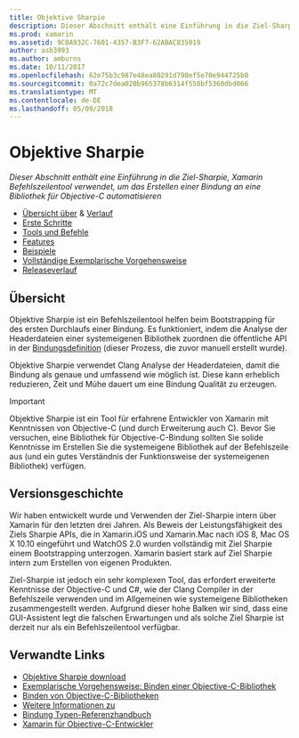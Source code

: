 ```yaml
---
title: Objektive Sharpie
description: Dieser Abschnitt enthält eine Einführung in die Ziel-Sharpie, Xamarin Befehlszeilentool verwendet, um das Erstellen einer Bindung an eine Bibliothek für Objective-C automatisieren
ms.prod: xamarin
ms.assetid: 9C0A932C-7601-4357-B3F7-62ABAC835019
author: asb3993
ms.author: amburns
ms.date: 10/11/2017
ms.openlocfilehash: 62e75b3c987e48ea80291d790ef5e70e944725b0
ms.sourcegitcommit: 0a72c7dea020b965378b6314f558bf5360dbd066
ms.translationtype: MT
ms.contentlocale: de-DE
ms.lasthandoff: 05/09/2018
---
```

# <a name="objective-sharpie"></a>Objektive Sharpie

_Dieser Abschnitt enthält eine Einführung in die Ziel-Sharpie, Xamarin Befehlszeilentool verwendet, um das Erstellen einer Bindung an eine Bibliothek für Objective-C automatisieren_

- [Übersicht über](#overview) & [Verlauf](#history)
- [Erste Schritte](get-started.md)
- [Tools und Befehle](tools.md)
- [Features](platform/index.md)
- [Beispiele](examples/index.md)
- [Vollständige Exemplarische Vorgehensweise](~/ios/platform/binding-objective-c/walkthrough.md)
- [Releaseverlauf](releases.md)

## <a name="overview"></a>Übersicht

Objektive Sharpie ist ein Befehlszeilentool helfen beim Bootstrapping für des ersten Durchlaufs einer Bindung.
Es funktioniert, indem die Analyse der Headerdateien einer systemeigenen Bibliothek zuordnen die öffentliche API in der [Bindungsdefinition](~/cross-platform/macios/binding/objective-c-libraries.md#The_API_definition_file) (dieser Prozess, die zuvor manuell erstellt wurde).

Objektive Sharpie verwendet Clang Analyse der Headerdateien, damit die Bindung als genaue und umfassend wie möglich ist. Diese kann erheblich reduzieren, Zeit und Mühe dauert um eine Bindung Qualität zu erzeugen.

> [!IMPORTANT]
> Objektive Sharpie ist ein Tool für erfahrene Entwickler von Xamarin mit Kenntnissen von Objective-C (und durch Erweiterung auch C). Bevor Sie versuchen, eine Bibliothek für Objective-C-Bindung sollten Sie solide Kenntnisse im Erstellen Sie die systemeigene Bibliothek auf der Befehlszeile aus (und ein gutes Verständnis der Funktionsweise der systemeigenen Bibliothek) verfügen.

## <a name="history"></a>Versionsgeschichte

Wir haben entwickelt wurde und Verwenden der Ziel-Sharpie intern über Xamarin für den letzten drei Jahren. Als Beweis der Leistungsfähigkeit des Ziels Sharpie APIs, die in Xamarin.iOS und Xamarin.Mac nach iOS 8, Mac OS X 10.10 eingeführt und WatchOS 2.0 wurden vollständig mit Ziel Sharpie einem Bootstrapping unterzogen. Xamarin basiert stark auf Ziel Sharpie intern zum Erstellen von eigenen Produkten.

Ziel-Sharpie ist jedoch ein sehr komplexen Tool, das erfordert erweiterte Kenntnisse der Objective-C und C#, wie der Clang Compiler in der Befehlszeile verwenden und im Allgemeinen wie systemeigene Bibliotheken zusammengestellt werden. Aufgrund dieser hohe Balken wir sind, dass eine GUI-Assistent legt die falschen Erwartungen und als solche Ziel Sharpie ist derzeit nur als ein Befehlszeilentool verfügbar.

## <a name="related-links"></a>Verwandte Links

- [Objektive Sharpie download](https://dl.xamarin.com/objective-sharpie/ObjectiveSharpie.pkg)
- [Exemplarische Vorgehensweise: Binden einer Objective-C-Bibliothek](~/ios/platform/binding-objective-c/walkthrough.md)
- [Binden von Objective-C-Bibliotheken](~/cross-platform/macios/binding/objective-c-libraries.md)
- [Weitere Informationen zu](~/cross-platform/macios/binding/overview.md)
- [Bindung Typen-Referenzhandbuch](~/cross-platform/macios/binding/binding-types-reference.md)
- [Xamarin für Objective-C-Entwickler](~/ios/get-started/objective-c-developers/index.md)
